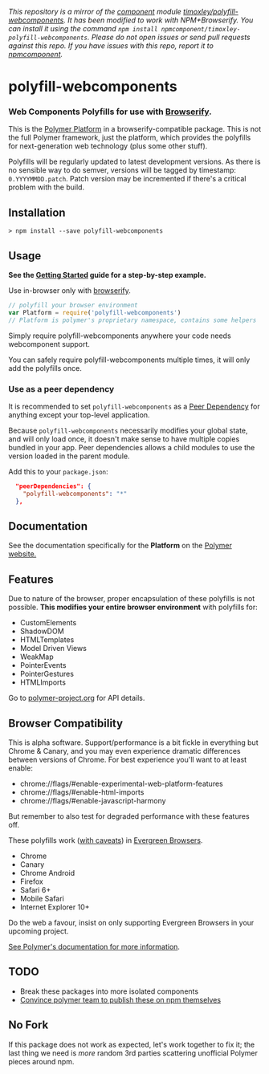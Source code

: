 *This repository is a mirror of the [component](http://component.io) module [timoxley/polyfill-webcomponents](http://github.com/timoxley/polyfill-webcomponents). It has been modified to work with NPM+Browserify. You can install it using the command `npm install npmcomponent/timoxley-polyfill-webcomponents`. Please do not open issues or send pull requests against this repo. If you have issues with this repo, report it to [npmcomponent](https://github.com/airportyh/npmcomponent).*
# polyfill-webcomponents

### Web Components Polyfills for use with [Browserify](https://github.com/substack/node-browserify).

This is the [Polymer Platform](https://github.com/Polymer/polymer) in a browserify-compatible package. This is not the full Polymer framework, just the platform, which provides the polyfills for next-generation web technology (plus some other stuff).

Polyfills will be regularly updated to latest development versions. As there is no sensible way to do semver, versions will be tagged by timestamp: `0.YYYYMMDD.patch`. Patch version may be incremented if there's a critical problem with the build.

## Installation

```
> npm install --save polyfill-webcomponents
```

## Usage

**See the [Getting Started](https://github.com/timoxley/polyfill-webcomponents/wiki/Getting-Started) guide for a step-by-step example.**

Use in-browser only with [browserify](https://github.com/substack/node-browserify).

```js
// polyfill your browser environment
var Platform = require('polyfill-webcomponents')
// Platform is polymer's proprietary namespace, contains some helpers
```

Simply require polyfill-webcomponents anywhere your code needs webcomponent support.

You can safely require polyfill-webcomponents multiple times, it will only add the polyfills once.

### Use as a peer dependency

It is recommended to set `polyfill-webcomponents` as a [Peer Dependency](http://domenic.me/2013/02/08/peer-dependencies/) for anything except your top-level application.

Because `polyfill-webcomponents` necessarily modifies your global state, and will only load once, it doesn't make sense to have multiple copies bundled in your app. Peer dependencies allows a child modules to use the version loaded in the parent module.

Add this to your `package.json`:

```json
  "peerDependencies": {
    "polyfill-webcomponents": "*"
  },
```

## Documentation

See the documentation specifically for the **Platform** on the [Polymer website.](http://www.polymer-project.org/docs/polymer/polymer.html)

## Features

Due to nature of the browser, proper encapsulation of these polyfills is not possible.
**This modifies your entire browser environment** with polyfills for:

* CustomElements
* ShadowDOM
* HTMLTemplates
* Model Driven Views
* WeakMap
* PointerEvents
* PointerGestures
* HTMLImports

Go to [polymer-project.org](http://www.polymer-project.org/) for API details.

## Browser Compatibility

This is alpha software. Support/performance is a bit fickle in everything but Chrome & Canary, and you may even experience dramatic differences between versions of Chrome. For best experience you'll want to at least enable:

* chrome://flags/#enable-experimental-web-platform-features
* chrome://flags/#enable-html-imports
* chrome://flags/#enable-javascript-harmony

But remember to also test for degraded performance with these features off.

These polyfills work ([with caveats](http://www.polymer-project.org/compatibility.html)) in [Evergreen Browsers](http://tomdale.net/2013/05/evergreen-browsers/).

* Chrome
* Canary
* Chrome Android
* Firefox
* Safari 6+
* Mobile Safari
* Internet Explorer 10+

Do the web a favour, insist on only supporting Evergreen Browsers in your upcoming project.

[See Polymer's documentation for more information](http://www.polymer-project.org/compatibility.html).

## TODO

* Break these packages into more isolated components
* [Convince polymer team to publish these on npm themselves](https://github.com/Polymer/polymer/issues/326#)

## No Fork

If this package does not work as expected, let's work together to fix it; the last thing we need is
*more* random 3rd parties scattering unofficial Polymer pieces around npm.
